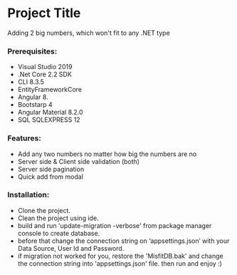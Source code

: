 # Project Title
Adding 2 big numbers, which won't fit to any .NET type

### Prerequisites: 
*	Visual Studio 2019
*	.Net Core 2.2 SDK
*   CLI 8.3.5
*	EntityFrameworkCore
*	Angular 8.
*	Bootstarp 4
*	Angular Material 8.2.0
*	SQL SQLEXPRESS 12


### Features:
* Add any two numbers no matter how big the numbers are no 
* Server side & Client side validation (both)
* Server side pagination
* Quick add from modal

### Installation: 
* Clone the project. 
* Clean the project using ide. 
* build and run 'update-migration -verbose' from package manager console to create database.  
* before that change the connection string on ‘appsettings.json’ with your Data Source, User Id and Password.
* if migration not worked for you, restore the 'MisfitDB.bak' and change the connection string into
	'appsettings.json' file. then run and enjoy :)
